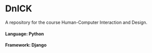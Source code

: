 # DnICK
A repository for the course Human-Computer Interaction and Design.
#### Language: Python
#### Framework: Django
